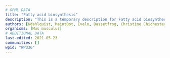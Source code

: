 ```yaml
---
# GPML DATA
title: "Fatty acid biosynthesis"
description: "This is a temporary description for Fatty acid biosynthesis"
authors: [Kdahlquist, MaintBot, Evelo, Bassetfrog, Christine Chichester, Mkutmon, Eweitz]
organisms: [Mus musculus]
# ADDITIONAL DATA
last-edited: 2021-05-23
communities: []
wpid: "WP336"
---
```

